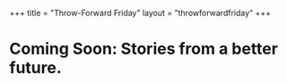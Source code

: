 +++
title = "Throw-Forward Friday"
layout = "throwforwardfriday"
+++
<link rel="stylesheet" href="/css/vaporwave.css"></link>
<style>
    body {
         background: url(/images/synthwave-sun-bike.png) no-repeat center center fixed; 
         -webkit-background-size: cover;
         -moz-background-size: cover;
         -o-background-size: cover;
         background-size: cover;
    }
</style>

<h1>Coming Soon: Stories from a better future.</h1>
